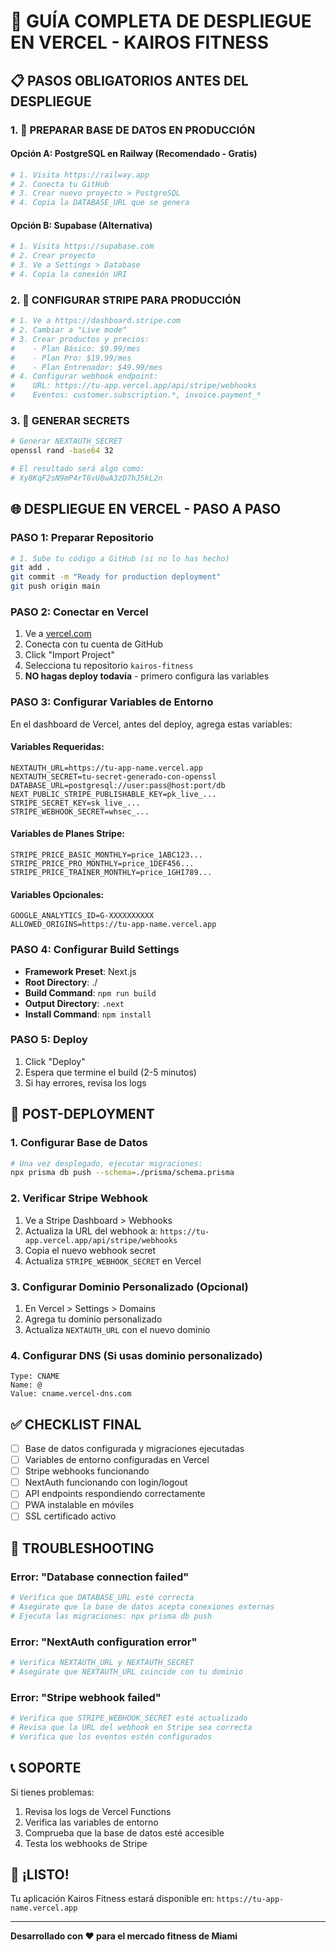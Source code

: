 # 🚀 GUÍA COMPLETA DE DESPLIEGUE EN VERCEL - KAIROS FITNESS

## 📋 PASOS OBLIGATORIOS ANTES DEL DESPLIEGUE

### 1. 🔧 PREPARAR BASE DE DATOS EN PRODUCCIÓN

#### Opción A: PostgreSQL en Railway (Recomendado - Gratis)
```bash
# 1. Visita https://railway.app
# 2. Conecta tu GitHub
# 3. Crear nuevo proyecto > PostgreSQL
# 4. Copia la DATABASE_URL que se genera
```

#### Opción B: Supabase (Alternativa)
```bash
# 1. Visita https://supabase.com
# 2. Crear proyecto
# 3. Ve a Settings > Database
# 4. Copia la conexión URI
```

### 2. 🔐 CONFIGURAR STRIPE PARA PRODUCCIÓN

```bash
# 1. Ve a https://dashboard.stripe.com
# 2. Cambiar a "Live mode"
# 3. Crear productos y precios:
#    - Plan Básico: $9.99/mes
#    - Plan Pro: $19.99/mes  
#    - Plan Entrenador: $49.99/mes
# 4. Configurar webhook endpoint:
#    URL: https://tu-app.vercel.app/api/stripe/webhooks
#    Eventos: customer.subscription.*, invoice.payment_*
```

### 3. 🔑 GENERAR SECRETS

```bash
# Generar NEXTAUTH_SECRET
openssl rand -base64 32

# El resultado será algo como:
# Xy8KqF2sN9mP4rT6vU8wA3zD7hJ5kL2n
```

## 🌐 DESPLIEGUE EN VERCEL - PASO A PASO

### PASO 1: Preparar Repositorio
```bash
# 1. Sube tu código a GitHub (si no lo has hecho)
git add .
git commit -m "Ready for production deployment"
git push origin main
```

### PASO 2: Conectar en Vercel
1. Ve a [vercel.com](https://vercel.com)
2. Conecta con tu cuenta de GitHub
3. Click "Import Project"
4. Selecciona tu repositorio `kairos-fitness`
5. **NO hagas deploy todavía** - primero configura las variables

### PASO 3: Configurar Variables de Entorno
En el dashboard de Vercel, antes del deploy, agrega estas variables:

#### Variables Requeridas:
```env
NEXTAUTH_URL=https://tu-app-name.vercel.app
NEXTAUTH_SECRET=tu-secret-generado-con-openssl
DATABASE_URL=postgresql://user:pass@host:port/db
NEXT_PUBLIC_STRIPE_PUBLISHABLE_KEY=pk_live_...
STRIPE_SECRET_KEY=sk_live_...
STRIPE_WEBHOOK_SECRET=whsec_...
```

#### Variables de Planes Stripe:
```env
STRIPE_PRICE_BASIC_MONTHLY=price_1ABC123...
STRIPE_PRICE_PRO_MONTHLY=price_1DEF456...
STRIPE_PRICE_TRAINER_MONTHLY=price_1GHI789...
```

#### Variables Opcionales:
```env
GOOGLE_ANALYTICS_ID=G-XXXXXXXXXX
ALLOWED_ORIGINS=https://tu-app-name.vercel.app
```

### PASO 4: Configurar Build Settings
- **Framework Preset**: Next.js
- **Root Directory**: ./
- **Build Command**: `npm run build`
- **Output Directory**: `.next`
- **Install Command**: `npm install`

### PASO 5: Deploy
1. Click "Deploy"
2. Espera que termine el build (2-5 minutos)
3. Si hay errores, revisa los logs

## 🔧 POST-DEPLOYMENT

### 1. Configurar Base de Datos
```bash
# Una vez desplegado, ejecutar migraciones:
npx prisma db push --schema=./prisma/schema.prisma
```

### 2. Verificar Stripe Webhook
1. Ve a Stripe Dashboard > Webhooks
2. Actualiza la URL del webhook a: `https://tu-app.vercel.app/api/stripe/webhooks`
3. Copia el nuevo webhook secret
4. Actualiza `STRIPE_WEBHOOK_SECRET` en Vercel

### 3. Configurar Dominio Personalizado (Opcional)
1. En Vercel > Settings > Domains
2. Agrega tu dominio personalizado
3. Actualiza `NEXTAUTH_URL` con el nuevo dominio

### 4. Configurar DNS (Si usas dominio personalizado)
```
Type: CNAME
Name: @
Value: cname.vercel-dns.com
```

## ✅ CHECKLIST FINAL

- [ ] Base de datos configurada y migraciones ejecutadas
- [ ] Variables de entorno configuradas en Vercel
- [ ] Stripe webhooks funcionando
- [ ] NextAuth funcionando con login/logout
- [ ] API endpoints respondiendo correctamente
- [ ] PWA instalable en móviles
- [ ] SSL certificado activo

## 🐛 TROUBLESHOOTING

### Error: "Database connection failed"
```bash
# Verifica que DATABASE_URL esté correcta
# Asegúrate que la base de datos acepta conexiones externas
# Ejecuta las migraciones: npx prisma db push
```

### Error: "NextAuth configuration error"
```bash
# Verifica NEXTAUTH_URL y NEXTAUTH_SECRET
# Asegúrate que NEXTAUTH_URL coincide con tu dominio
```

### Error: "Stripe webhook failed"
```bash
# Verifica que STRIPE_WEBHOOK_SECRET esté actualizado
# Revisa que la URL del webhook en Stripe sea correcta
# Verifica que los eventos estén configurados
```

## 📞 SOPORTE

Si tienes problemas:
1. Revisa los logs de Vercel Functions
2. Verifica las variables de entorno
3. Comprueba que la base de datos esté accesible
4. Testa los webhooks de Stripe

## 🎉 ¡LISTO!

Tu aplicación Kairos Fitness estará disponible en:
`https://tu-app-name.vercel.app`

---

**Desarrollado con ❤️ para el mercado fitness de Miami**